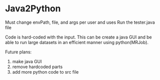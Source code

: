 # Java2Python

Must change envPath, file, and args per user and uses
Run the tester.java file

Code is hard-coded with the input. This can be create a java GUI and be able to run large datasets in an efficient manner using 
python(MRJob). 

Future plans: 
  1. make java GUI 
  2. remove hardcoded parts
  3. add more python code to src file

